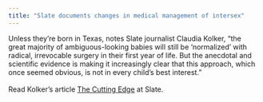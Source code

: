 ```yaml
---
title: "Slate documents changes in medical management of intersex"
---
```


Unless they&#8217;re born in Texas, notes Slate journalist Claudia Kolker, &#8220;the great majority of ambiguous-looking babies will still be &#8216;normalized&#8217; with radical, irrevocable surgery in their first year of life. But the anecdotal and scientific evidence is making it increasingly clear that this approach, which once seemed obvious, is not in every child&#8217;s best interest.&#8221;<br><br>Read Kolker&#8217;s article <a href="http://slate.msn.com/id/2102006/" target="_blank">The Cutting Edge</a> at Slate.